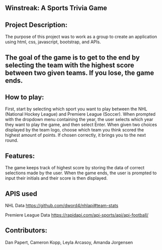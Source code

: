 ## Winstreak: A Sports Trivia Game

## Project Description:
The purpose of this project was to work as a group to create an application using html, css, javascript, bootstrap, and APIs. 

## The goal of the game is to get to the end by selecting the team with the highest score between two given teams. If you lose, the game ends.

## How to play:
First, start by selecting which sport you want to play between the NHL (National Hockey League) and Premiere League (Soccer).
When prompted with the dropdown menu containing the year, the user selects which year they want to play the game, and then select Enter. 
When given two choices displayed by the team logo, choose which team you think scored the highest amount of points. If chosen correctly, it brings you to the next round.

## Features:
The game keeps track of highest score by storing the data of correct selections made by the user. When the game ends, the user is prompted to input their initials and their score is then displayed.

## APIS used
NHL Data
https://github.com/dword4/nhlapi#team-stats

Premiere League Data
https://rapidapi.com/api-sports/api/api-football/

## Contributors:
Dan Papert, Cameron Kopp, Leyla Arcasoy, Amanda Jorgensen
